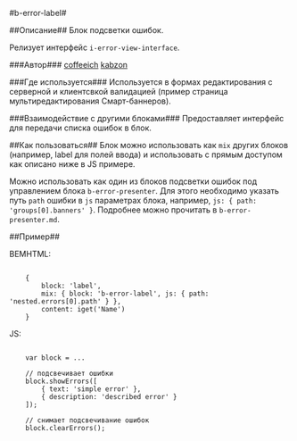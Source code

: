 #b-error-label#

##Описание##
Блок подсветки ошибок.

Релизует интерфейс `i-error-view-interface`.

###Автор### 
[coffeeich](https://staff.yandex-team.ru/coffeeich)
[kabzon](https://staff.yandex-team.ru/kabzon)

###Где используется###
Используется в формах редактирования с серверной и клиентсвкой валидацией (пример страница мультиредактирования Смарт-баннеров).
   
###Взаимодействие с другими блоками###
Предоставляет интерфейс для передачи списка ошибок в блок.
    
##Как пользоваться##
Блок можно использовать как `mix` других блоков (например, label для полей ввода) и использовать с прямым доступом как описано ниже в JS примере.

Можно использовать как один из блоков подсветки ошибок под управлением блока `b-error-presenter`. Для этого необходимо
указать путь `path` ошибки в `js` параметрах блока, например, `js: { path: 'groups[0].banners' }`. Подробнее
можно прочитать в `b-error-presenter.md`.

##Пример##

BEMHTML:

```

    {
        block: 'label',
        mix: { block: 'b-error-label', js: { path: 'nested.errors[0].path' } },
        content: iget('Name')
    }
```

JS:

```

    var block = ...

    // подсвечивает ошибки
    block.showErrors([
        { text: 'simple error' },
        { description: 'described error' }
    ]);

    // снимает подсвечивание ошибок
    block.clearErrors();
```
